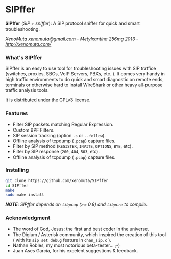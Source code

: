 # SIPffer
 **SIPffer** (_SIP + sniffer_): A SIP protocol sniffer for quick and smart troubleshooting.

 *XenoMuta <xenomuta@gmail.com> - Metylxantina 256mg 2013 - <http://xenomuta.com/>*

### What's SIPffer

SIPffer is an easy to use tool for troubleshooting issues with SIP traffice (switches, proxies, SBCs, VoIP Servers, PBXs, etc..).
It comes very handy in high traffic environments to do quick and smart diagnostic on remote ends, terminals or otherwise  hard to install WireShark or other heavy all-purpose traffic analysis tools.

It is distributed under the GPLv3 license.

### Features

* Filter SIP packets matching Regular Expression.
* Custom BPF Filters.
* SIP session tracking (option `-s` or `--follow`).
* Offline analysis of tcpdump (`.pcap`) capture files.
* Filter by SIP method (`REGISTER`, `INVITE`, `OPTIONS`, `BYE`, etc).
* Filter by SIP response (`200`, `404`, `503`, etc).
* Offline analysis of tcpdump (`.pcap`) capture files.

### Installing

```sh
git clone https://github.com/xenomuta/SIPffer
cd SIPffer
make
sudo make install
```

_**NOTE**: SIPffer depends on `libpcap` (>= 0.8) and `libpcre` to compile_.

### Acknowledgment

* The word of God, Jesus: the first and best coder in the universe.
* The Digium / Asterisk community, which inspired the creation of this tool ( with its `sip set debug` feature in `chan_sip.c` ).
* Nathan Robles, my most notorious beta-tester... ;-)
* Juan Ases Garcia, for his excelent suggestions & feedback.

